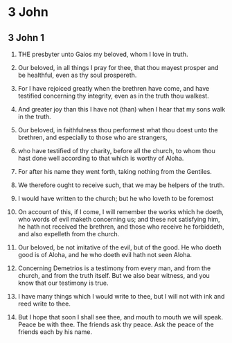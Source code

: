 # 3 John

## 3 John 1

1. THE presbyter unto Gaios my beloved, whom I love in truth.

2. Our beloved, in all things I pray for thee, that thou mayest prosper and be healthful, even as thy soul prospereth.

3. For I have rejoiced greatly when the brethren have come, and have testified concerning thy integrity, even as in the truth thou walkest.

4. And greater joy than this I have not (than) when I hear that my sons walk in the truth.

5. Our beloved, in faithfulness thou performest what thou doest unto the brethren, and especially to those who are strangers,

6. who have testified of thy charity, before all the church, to whom thou hast done well according to that which is worthy of Aloha.

7. For after his name they went forth, taking nothing from the Gentiles.

8. We therefore ought to receive such, that we may be helpers of the truth.

9. I would have written to the church; but he who loveth to be foremost

10. On account of this, if I come, I will remember the works which he doeth, who words of evil maketh concerning us; and these not satisfying him, he hath not received the brethren, and those who receive he forbiddeth, and also expelleth from the church.

11. Our beloved, be not imitative of the evil, but of the good. He who doeth good is of Aloha, and he who doeth evil hath not seen Aloha.

12. Concerning Demetrios is a testimony from every man, and from the church, and from the truth itself. But we also bear witness, and you know that our testimony is true.

13. I have many things which I would write to thee, but I will not with ink and reed write to thee.

14. But I hope that soon I shall see thee, and mouth to mouth we will speak. Peace be with thee. The friends ask thy peace. Ask the peace of the friends each by his name.